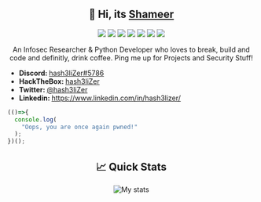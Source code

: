 <h2 align="center"> 👋 Hi, its <a href="//twitter.com/hash3liZer">Shameer</a> </h2> 

<p align="center">
  <img src="https://img.shields.io/badge/python%20-%2314354C.svg?&style=for-the-badge&logo=python&logoColor=white"/>
  <img src="https://img.shields.io/badge/c++%20-%2300599C.svg?&style=for-the-badge&logo=c%2B%2B&ogoColor=white"/>
  <img src="https://img.shields.io/badge/php-%23777BB4.svg?&style=for-the-badge&logo=php&logoColor=white"/>
  <img src="https://img.shields.io/badge/javascript%20-%23323330.svg?&style=for-the-badge&logo=javascript&logoColor=%23F7DF1E"/>
  <img src="https://img.shields.io/badge/node.js%20-%2343853D.svg?&style=for-the-badge&logo=node.js&logoColor=white"/>
  <img src="https://img.shields.io/badge/Django%20-%2314354C.svg?&style=for-the-badge&logo=django&logoColor=white"/>
  <img src="https://img.shields.io/badge/hash3liZer%20-%231DA1F2.svg?&style=for-the-badge&logo=Twitter&logoColor=white"/>
</p>

<p align="center">
   An Infosec Researcher & Python Developer who loves to break, build and code and definitly, drink coffee. Ping me up for Projects and Security Stuff!
</p>

<ul>
  <li><b>Discord: </b> <a href="#" target="_blank">hash3liZer#5786</a></li>
  <li><b>HackTheBox: </b> <a href="https://www.hackthebox.eu/profile/313998">hash3liZer</a></li>
  <li><b>Twitter: </b> <a href="https://twitter.com/hash3liZer" target="_blank">@hash3liZer</a></li>
  <li><b>Linkedin: </b> <a href="https://www.linkedin.com/in/hash3lizer/" target="_blank">https://www.linkedin.com/in/hash3lizer/</a></li>
</ul>

```javascript
(()=>{
  console.log(
    "Oops, you are once again pwned!"
  );
})();
```

<h2 align="center"> 📈 Quick Stats </h2> 

<p align="center">
<img src="https://github-readme-stats.vercel.app/api?username=hash3liZer&show_icons=true&theme=merko" alt="My stats">
</p>
